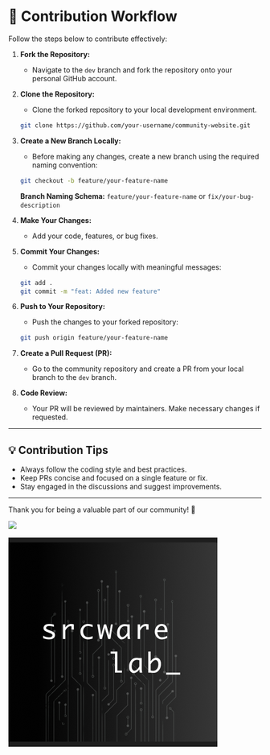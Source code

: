
# 🚀 Contribution Workflow

Follow the steps below to contribute effectively:

1. **Fork the Repository:**
   - Navigate to the `dev` branch and fork the repository onto your personal GitHub account.

2. **Clone the Repository:**
   - Clone the forked repository to your local development environment.
   ```bash
   git clone https://github.com/your-username/community-website.git
   ```

3. **Create a New Branch Locally:**
   - Before making any changes, create a new branch using the required naming convention:
   ```bash
   git checkout -b feature/your-feature-name
   ```
   **Branch Naming Schema:** `feature/your-feature-name` or `fix/your-bug-description`

4. **Make Your Changes:**
   - Add your code, features, or bug fixes.

5. **Commit Your Changes:**
   - Commit your changes locally with meaningful messages:
   ```bash
   git add .
   git commit -m "feat: Added new feature"
   ```

6. **Push to Your Repository:**
   - Push the changes to your forked repository:
   ```bash
   git push origin feature/your-feature-name
   ```

7. **Create a Pull Request (PR):**
   - Go to the community repository and create a PR from your local branch to the `dev` branch.

8. **Code Review:**
   - Your PR will be reviewed by maintainers. Make necessary changes if requested.

---

## 💡 Contribution Tips

- Always follow the coding style and best practices.
- Keep PRs concise and focused on a single feature or fix.
- Stay engaged in the discussions and suggest improvements.

---

Thank you for being a valuable part of our community! 🎉




<a href="https://discord.gg/X69MUr2DKm" title="Discord server invite link"><img src="https://freelogopng.com/images/all_img/1691730767discord-logo-transparent.png" width="300"></a>

![SourcewareLab Logo](https://raw.githubusercontent.com/SourcewareLab/community-website/refs/heads/main/imgs/logo.png)




